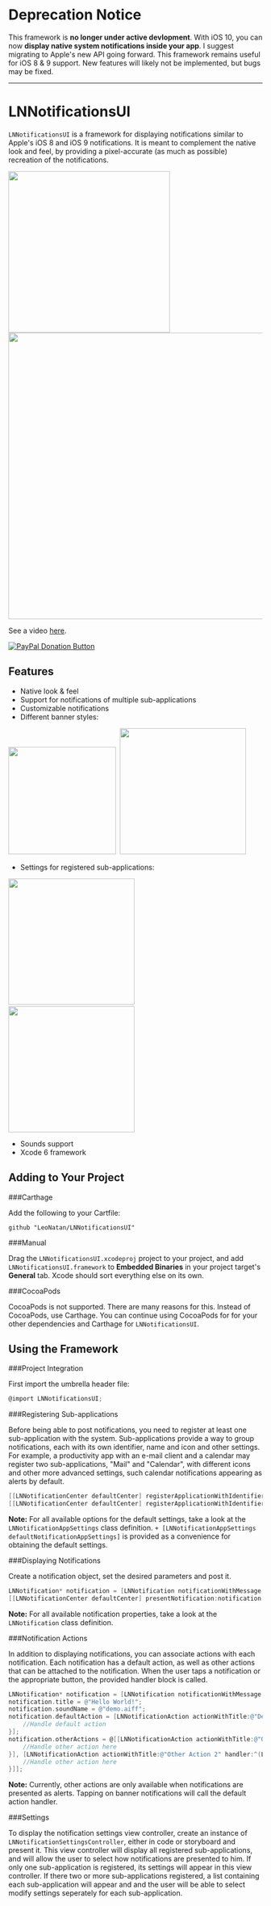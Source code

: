 # **Deprecation Notice**

This framework is **no longer under active devlopment**. With iOS 10, you can now **display native system notifications inside your app**. I suggest migrating to Apple's new API going forward. This framework remains useful for iOS 8 & 9 support. New features will likely not be implemented, but bugs may be fixed.

----

# LNNotificationsUI

`LNNotificationsUI` is a framework for displaying notifications similar to Apple's iOS 8 and iOS 9 notifications. It is meant to complement the native look and feel, by providing a pixel-accurate (as much as possible) recreation of the notifications.

<img src="./Screenshots/Presentation.png" width="320px"/> 
<img src="./Screenshots/LNNotificationsUI.gif" height="568px"/>

See a video [here](https://vimeo.com/105395794).

<span class="badge-paypal"><a href="https://www.paypal.com/cgi-bin/webscr?cmd=_s-xclick&hosted_button_id=BR68NJEJXGWL6" title="Donate to this project using PayPal"><img src="https://img.shields.io/badge/paypal-donate-yellow.svg" alt="PayPal Donation Button" /></a></span>

## Features

* Native look & feel
* Support for notifications of multiple sub-applications
* Customizable notifications
* Different banner styles:

<img src="./Screenshots/3.png" width="213px"/>&nbsp;
<img src="./Screenshots/style.png" width="250px"/>

* Settings for registered sub-applications:

<img src="./Screenshots/settings1.png" width="250px"/>&nbsp;
<img src="./Screenshots/settings2.png" width="250px"/>

* Sounds support
* Xcode 6 framework

## Adding to Your Project

###Carthage

Add the following to your Cartfile:

```github "LeoNatan/LNNotificationsUI"```

###Manual

Drag the `LNNotificationsUI.xcodeproj` project to your project, and add `LNNotificationsUI.framework` to **Embedded Binaries** in your project target's **General** tab. Xcode should sort everything else on its own.

###CocoaPods

CocoaPods is not supported. There are many reasons for this. Instead of CocoaPods, use Carthage. You can continue using CocoaPods for for your other dependencies and Carthage for `LNNotificationsUI`.

## Using the Framework

###Project Integration

First import the umbrella header file:

```objective-c
@import LNNotificationsUI;
```

###Registering Sub-applications

Before being able to post notifications, you need to register at least one sub-application with the system. Sub-applications provide a way to group notifications, each with its own identifier, name and icon and other settings. For example, a productivity app with an e-mail client and a calendar may register two sub-applications, "Mail" and "Calendar", with different icons and other more advanced settings, such calendar notifications appearing as alerts by default.

```objective-c
[[LNNotificationCenter defaultCenter] registerApplicationWithIdentifier:@"mail_app_identifier" name:@"Mail" icon:[UIImage imageNamed:@"MailApp"] defaultSettings:[LNNotificationAppSettings defaultNotificationAppSettings]];
[[LNNotificationCenter defaultCenter] registerApplicationWithIdentifier:@"cal_app_identifier" name:@"Calendar" icon:[UIImage imageNamed:@"CalApp"]  defaultSettings:[LNNotificationAppSettings defaultNotificationAppSettings]];
```

**Note:** For all available options for the default settings, take a look at the `LNNotificationAppSettings` class definition. `+ [LNNotificationAppSettings defaultNotificationAppSettings]` is provided as a convenience for obtaining the default settings.

###Displaying Notifications

Create a notification object, set the desired parameters and post it.

```objective-c
LNNotification* notification = [LNNotification notificationWithMessage:@"You've Got Mail!"];
[[LNNotificationCenter defaultCenter] presentNotification:notification forApplicationIdentifier:@"mail_app_identifier"];
```

**Note:** For all available notification properties, take a look at the `LNNotification` class definition.

###Notification Actions

In addition to displaying notifications, you can associate actions with each notification. Each notification has a default action, as well as other actions that can be attached to the notification. When the user taps a notification or the appropriate button, the provided handler block is called.

```objective-c
LNNotification* notification = [LNNotification notificationWithMessage:@"Welcome to LNNotificationsUI!"];
notification.title = @"Hello World!";
notification.soundName = @"demo.aiff";
notification.defaultAction = [LNNotificationAction actionWithTitle:@"Default Action" handler:^(LNNotificationAction *action) {
	//Handle default action
}];
notification.otherActions = @[[LNNotificationAction actionWithTitle:@"Other Action 1" handler:^(LNNotificationAction *action) {
	//Handle other action here
}], [LNNotificationAction actionWithTitle:@"Other Action 2" handler:^(LNNotificationAction *action) {
	//Handle other action here
}]];
```
**Note:** Currently, other actions are only available when notifications are presented as alerts. Tapping on banner notifications will call the default action handler.

###Settings

To display the notification settings view controller, create an instance of `LNNotificationSettingsController`, either in code or storyboard and present it. This view controller will display all registered sub-applications, and will allow the user to select how notifications are presented to him. If only one sub-application is registered, its settings will appear in this view controller. If there two or more sub-applications registered, a list containing each sub-application will appear and and the user will be able to select modify settings seperately for each sub-application.
